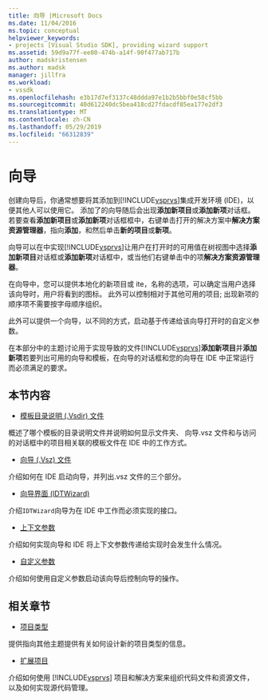 ```yaml
---
title: 向导 |Microsoft Docs
ms.date: 11/04/2016
ms.topic: conceptual
helpviewer_keywords:
- projects [Visual Studio SDK], providing wizard support
ms.assetid: 59d9a77f-ee80-474b-a14f-90f477ab717b
author: madskristensen
ms.author: madsk
manager: jillfra
ms.workload:
- vssdk
ms.openlocfilehash: e3b17d7ef3137c48ddda97e1b2b5bbf0e58cf5bb
ms.sourcegitcommit: 40d612240dc5bea418cd27fdacdf85ea177e2df3
ms.translationtype: MT
ms.contentlocale: zh-CN
ms.lasthandoff: 05/29/2019
ms.locfileid: "66312839"
---
```

# <a name="wizards"></a>向导
创建向导后，你通常想要将其添加到[!INCLUDE[vsprvs](../../code-quality/includes/vsprvs_md.md)]集成开发环境 (IDE)，以便其他人可以使用它。 添加了的向导随后会出现**添加新项目**或**添加新项**对话框。 若要查看**添加新项目**或**添加新项**对话框框中，右键单击打开的解决方案中**解决方案资源管理器**，指向**添加**，和然后单击**新的项目**或**新项**。

 向导可以在中实现[!INCLUDE[vsprvs](../../code-quality/includes/vsprvs_md.md)]让用户在打开时的可用值在树视图中选择**添加新项目**对话框或**添加新项**对话框中，或当他们右键单击中的项**解决方案资源管理器**。

 在向导中，您可以提供本地化的新项目或 ite，名称的选项，可以确定当用户选择该向导时，用户将看到的图标。 此外可以控制相对于其他可用的项目; 出现新项的顺序项不需要按字母顺序组织。

 此外可以提供一个向导，以不同的方式，启动基于传递给该向导打开时的自定义参数。

 在本部分中的主题讨论用于实现导致的文件[!INCLUDE[vsprvs](../../code-quality/includes/vsprvs_md.md)]**添加新项目**并**添加新项**若要列出可用的向导和模板，在向导的对话框和您的向导在 IDE 中正常运行而必须满足的要求。

## <a name="in-this-section"></a>本节内容
- [模板目录说明 (.Vsdir) 文件](../../extensibility/internals/template-directory-description-dot-vsdir-files.md)

 概述了哪个模板的目录说明文件并说明如何显示文件夹、 向导.vsz 文件和与访问的对话框中的项目相关联的模板文件在 IDE 中的工作方式。

- [向导 (.Vsz) 文件](../../extensibility/internals/wizard-dot-vsz-file.md)

 介绍如何在 IDE 启动向导，并列出.vsz 文件的三个部分。

- [向导界面 (IDTWizard)](../../extensibility/internals/wizard-interface-idtwizard.md)

 介绍`IDTWizard`向导为在 IDE 中工作而必须实现的接口。

- [上下文参数](../../extensibility/internals/context-parameters.md)

 介绍如何实现向导和 IDE 将上下文参数传递给实现时会发生什么情况。

- [自定义参数](../../extensibility/internals/custom-parameters.md)

 介绍如何使用自定义参数启动该向导后控制向导的操作。

## <a name="related-sections"></a>相关章节
- [项目类型](../../extensibility/internals/project-types.md)

 提供指向其他主题提供有关如何设计新的项目类型的信息。

- [扩展项目](../../extensibility/extending-projects.md)

 介绍如何使用 [!INCLUDE[vsprvs](../../code-quality/includes/vsprvs_md.md)] 项目和解决方案来组织代码文件和资源文件，以及如何实现源代码管理。